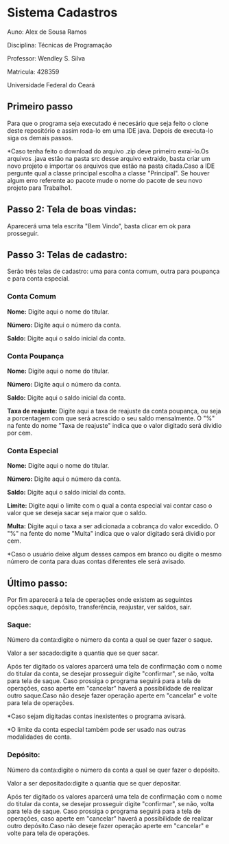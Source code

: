 
<h1>Sistema Cadastros</h1>
<p>Auno: Alex de Sousa Ramos</p>
<p>Disciplina: Técnicas de Programação</p>
<p>Professor: Wendley S. Silva</p>
<p>Matricula: 428359</p>
<p>Universidade Federal do Ceará</p>
<h2>Primeiro passo</h2>
<p>Para que o programa seja executado é necesário que seja feito o clone deste repositório e assim roda-lo em uma IDE java. Depois de executa-lo siga os demais passos.</p>
<p>*Caso tenha feito o download do arquivo .zip deve  primeiro exrai-lo.Os arquivos .java estão na pasta src desse arquivo extraido, basta criar um novo projeto e importar os arquivos que estão na pasta citada.Caso a IDE pergunte qual a classe principal escolha a classe "Principal". Se houver algum erro referente ao pacote mude o nome do pacote de seu novo projeto para Trabalho1.</p>
<h2>Passo 2: Tela de boas vindas:</h2>
<p>Aparecerá uma tela escrita "Bem Vindo", basta clicar em ok para prosseguir.</p>
<h2>Passo 3: Telas de cadastro:</h2>
<p>Serão três telas de cadastro: uma  para conta comum, outra para poupança e para conta especial.</p>
<h3>Conta Comum</h3>
<p><b>Nome:</b> Digite aqui o nome do titular.</p>
<p><b>Número:</b> Digite aqui o número da conta.</p>
<p><b>Saldo:</b> Digite aqui o saldo inicial da conta.</p>
<h3>Conta Poupança</h3>
<p><b>Nome:</b> Digite aqui o nome do titular.</p>
<p><b>Número:</b> Digite aqui o número da conta.</p>
<p><b>Saldo:</b> Digite aqui o saldo inicial da conta.</p>
<p><b>Taxa de reajuste:</b> Digite aqui a taxa de reajuste da conta poupança, ou seja a porcentagem com que será acrescido o seu saldo mensalmente. O "%" na fente do nome "Taxa de reajuste" indica que o valor digitado será dividio por cem.</p>
<h3>Conta Especial</h3>
<p><b>Nome:</b> Digite aqui o nome do titular.</p>
<p><b>Número:</b> Digite aqui o número da conta.</p>
<p><b>Saldo:</b> Digite aqui o saldo inicial da conta.</p>
<p><b>Limite:</b> Digite aqui o limite com o qual a conta especial vai contar caso o valor que se deseja sacar seja maior que o saldo.</p>
<p><b>Multa:</b> Digite aqui o taxa a ser adicionada a cobrança do valor excedido. O "%" na fente do nome "Multa" indica que o valor digitado será dividio por cem.</p>
*Caso o usuário deixe algum desses campos em branco ou digite o mesmo número de conta para duas contas diferentes ele será avisado. 
<h2>Último passo:</h2>
<p>Por fim aparecerá a tela de operações onde existem as seguintes opções:saque, depósito, transferência, reajustar, ver saldos, sair. </p>
<h3>Saque:</h3>
<p><d>Número da conta:</d>digite o número da conta a qual se quer fazer o saque.</p>
<p><d>Valor a ser sacado:</d>digite a quantia que se quer sacar.</p>
<p>Após ter digitado os valores aparcerá uma tela de confirmação com o nome do titular da conta, se desejar prosseguir digite "confirmar", se não, volta para tela de saque. Caso prossiga o programa seguirá para a tela de operações, caso aperte em "cancelar" haverá a possibilidade de realizar outro saque.Caso não deseje fazer operação aperte em "cancelar" e volte para tela de operações.</p>
<p>*Caso sejam digitadas contas inexistentes o programa avisará.</p>
<p>*O limite da conta especial também pode ser usado nas outras modalidades de conta.</p>
<h3>Depósito:</h3>
<p><d>Número da conta:</d>digite o número da conta a qual se quer fazer o depósito.</p>
<p><d>Valor a ser depositado:</d>digite a quantia que se quer depositar.</p>
<p>Após ter digitado os valores aparcerá uma tela de confirmação com o nome do titular da conta, se desejar prosseguir digite "confirmar", se não, volta para tela de saque. Caso prossiga o programa seguirá para a tela de operações, caso aperte em "cancelar" haverá a possibilidade de realizar outro depósito.Caso não deseje fazer operação aperte em "cancelar" e volte para tela de operações.
  


  


